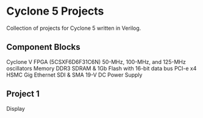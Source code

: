 # Cyclone 5 Projects

Collection of projects for Cyclone 5 written in Verilog.

## Component Blocks 

Cyclone V FPGA (5CSXF6D6F31C6N)
50-MHz, 100-MHz, and 125-MHz oscillators
Memory DDR3 SDRAM & 1Gb Flash with 16-bit data bus
PCI-e x4
HSMC
Gig Ethernet
SDI & SMA
19-V DC Power Supply

## Project 1
Display
